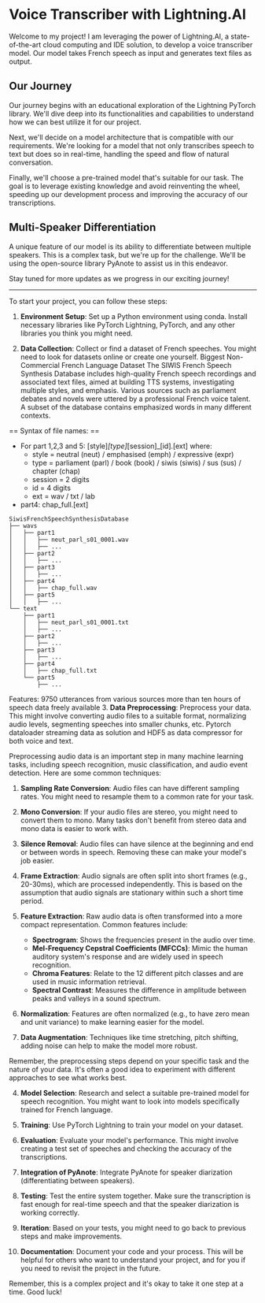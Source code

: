 # Voice Transcriber with Lightning.AI

Welcome to my project! I am leveraging the power of Lightning.AI, a state-of-the-art cloud computing and IDE solution, to develop a voice transcriber model. Our model takes French speech as input and generates text files as output.

## Our Journey

Our journey begins with an educational exploration of the Lightning PyTorch library. We'll dive deep into its functionalities and capabilities to understand how we can best utilize it for our project.

Next, we'll decide on a model architecture that is compatible with our requirements. We're looking for a model that not only transcribes speech to text but does so in real-time, handling the speed and flow of natural conversation.

Finally, we'll choose a pre-trained model that's suitable for our task. The goal is to leverage existing knowledge and avoid reinventing the wheel, speeding up our development process and improving the accuracy of our transcriptions.

## Multi-Speaker Differentiation

A unique feature of our model is its ability to differentiate between multiple speakers. This is a complex task, but we're up for the challenge. We'll be using the open-source library PyAnote to assist us in this endeavor.

Stay tuned for more updates as we progress in our exciting journey!

---

To start your project, you can follow these steps:

1. **Environment Setup**: Set up a Python environment using  conda. Install necessary libraries like PyTorch Lightning, PyTorch, and any other libraries you think you might need.

2. **Data Collection**: Collect or find a dataset of French speeches. You might need to look for datasets online or create one yourself.
Biggest Non-Commercial French Language Dataset The SIWIS French Speech Synthesis Database includes high-quality French speech recordings and associated text files, aimed at building TTS systems, investigating multiple styles, and emphasis. Various sources such as parliament debates and novels were uttered by a professional French voice talent. A subset of the database contains emphasized words in many different contexts.

== Syntax of file names: ==
* For part 1,2,3 and 5:
  [style]_[type]_[session]_[id].[ext] where:
  - style = neutral (neut) / emphasised (emph) / expressive (expr)
  - type = parliament (parl) / book (book) / siwis (siwis) / sus (sus) /
chapter (chap)
  - session = 2 digits
  - id = 4 digits
  - ext = wav / txt / lab
* part4:
  chap_full.[ext]
  
```
SiwisFrenchSpeechSynthesisDatabase
├── wavs
│   ├── part1
│   │   ├── neut_parl_s01_0001.wav
│   │   ├── ...
│   ├── part2
│   │   ├── ...
│   ├── part3
│   │   ├── ...
│   ├── part4
│   │   ├── chap_full.wav
│   ├── part5
│   │   ├── ...
└── text
    ├── part1
    │   ├── neut_parl_s01_0001.txt
    │   ├── ...
    ├── part2
    │   ├── ...
    ├── part3
    │   ├── ...
    ├── part4
    │   ├── chap_full.txt
    └── part5
        ├── ...
```

Features: 9750 utterances from various sources more than ten hours of speech data freely available
3. **Data Preprocessing**: Preprocess your data. This might involve converting audio files to a suitable format, normalizing audio levels, segmenting speeches into smaller chunks, etc.
Pytorch dataloader streaming data as solution and HDF5 as data compressor for both voice and text.

Preprocessing audio data is an important step in many machine learning tasks, including speech recognition, music classification, and audio event detection. Here are some common techniques:

1. **Sampling Rate Conversion**: Audio files can have different sampling rates. You might need to resample them to a common rate for your task.

2. **Mono Conversion**: If your audio files are stereo, you might need to convert them to mono. Many tasks don't benefit from stereo data and mono data is easier to work with.

3. **Silence Removal**: Audio files can have silence at the beginning and end or between words in speech. Removing these can make your model's job easier.

4. **Frame Extraction**: Audio signals are often split into short frames (e.g., 20-30ms), which are processed independently. This is based on the assumption that audio signals are stationary within such a short time period.

5. **Feature Extraction**: Raw audio data is often transformed into a more compact representation. Common features include:

   - **Spectrogram**: Shows the frequencies present in the audio over time.
   - **Mel-Frequency Cepstral Coefficients (MFCCs)**: Mimic the human auditory system's response and are widely used in speech recognition.
   - **Chroma Features**: Relate to the 12 different pitch classes and are used in music information retrieval.
   - **Spectral Contrast**: Measures the difference in amplitude between peaks and valleys in a sound spectrum.

6. **Normalization**: Features are often normalized (e.g., to have zero mean and unit variance) to make learning easier for the model.

7. **Data Augmentation**: Techniques like time stretching, pitch shifting, adding noise can help to make the model more robust.

Remember, the preprocessing steps depend on your specific task and the nature of your data. It's often a good idea to experiment with different approaches to see what works best.

4. **Model Selection**: Research and select a suitable pre-trained model for speech recognition. You might want to look into models specifically trained for French language.

5. **Training**: Use PyTorch Lightning to train your model on your dataset.

6. **Evaluation**: Evaluate your model's performance. This might involve creating a test set of speeches and checking the accuracy of the transcriptions.

7. **Integration of PyAnote**: Integrate PyAnote for speaker diarization (differentiating between speakers).

8. **Testing**: Test the entire system together. Make sure the transcription is fast enough for real-time speech and that the speaker diarization is working correctly.

9. **Iteration**: Based on your tests, you might need to go back to previous steps and make improvements.

10. **Documentation**: Document your code and your process. This will be helpful for others who want to understand your project, and for you if you need to revisit the project in the future.

Remember, this is a complex project and it's okay to take it one step at a time. Good luck!

